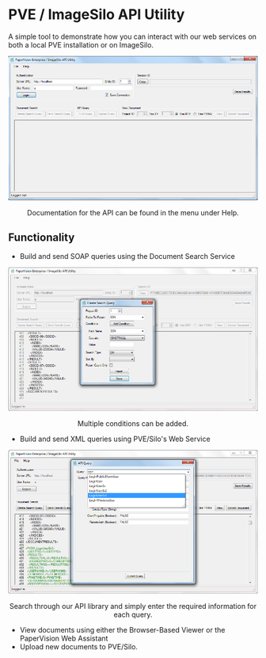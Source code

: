 # PVE / ImageSilo API Utility

A simple tool to demonstrate how you can interact with our web services on both a local PVE installation or on ImageSilo.

<div align="center">
  <img src="img/pve_silo_utility.png" width="700px" />
  <p>Documentation for the API can be found in the menu under Help.</p>
</div>

## Functionality

- Build and send SOAP queries using the Document Search Service

<div align="center">
  <img src="img/dsq.png" width="700px" />
  <p>Multiple conditions can be added.</p>
</div>

- Build and send XML queries using PVE/Silo's Web Service

<div align="center">
  <img src="img/query.png" width="700px" />
  <p>Search through our API library and simply enter the required information for each query.</p>
</div>

- View documents using either the Browser-Based Viewer or the PaperVision Web Assistant
- Upload new documents to PVE/Silo.
